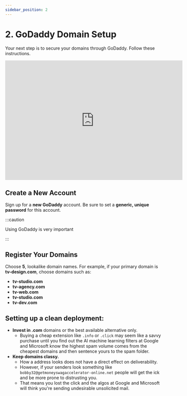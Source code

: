 ```yaml
---
sidebar_position: 2
---
```

# 2. GoDaddy Domain Setup

Your next step is to secure your domains through GoDaddy. Follow these instructions.

<iframe width="570" height="385" 
    src="https://www.youtube.com/embed/bpzUPG9s4VU" 
    frameborder="0" allow="accelerometer; autoplay; clipboard-write; encrypted-media; gyroscope; picture-in-picture" allowfullscreen>
</iframe>

## Create a New Account

Sign up for a **new GoDaddy** account. Be sure to set a **generic, unique password** for this account.

:::caution

Using GoDaddy is very important

:::


## Register Your Domains

Choose **5**, lookalike domain names. For example, if your primary domain is **tv-design.com**, choose domains such as:

* **tv-studio.com**
* **tv-agency.com**
* **tv-web.com**
* **tv-studio.com**
* **tv-dev.com**

## Setting up a clean deployment:

* **Invest in .com** domains or the best available alternative only.
  * Buying a cheap extension like `.info` or `.click` may seem like a savvy purchase until you find out the AI machine learning filters at Google and Microsoft know the highest spam volume comes from the cheapest domains and then sentence yours to the spam folder.
* **Keep domains classy.**
  * How a address looks does not have a direct effect on deliverability.
  * However, if your senders look something like `bobby32@getmoneyswagaccelerator-online.net` people will get the ick and be more prone to distrusting you.
  * That means you lost the click and the algos at Google and Microsoft will think you're sending undesirable unsolicited mail.
